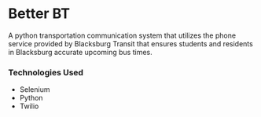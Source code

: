 # Better BT
A python transportation communication system that utilizes the phone service provided by Blacksburg Transit that ensures students and residents in Blacksburg accurate upcoming bus times.

### Technologies Used
- Selenium
- Python
- Twilio
